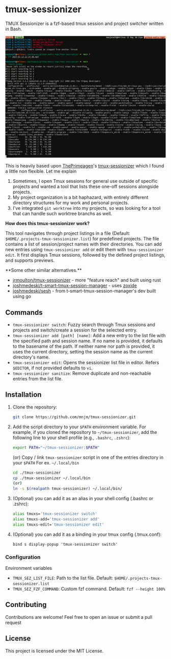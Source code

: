 # tmux-sessionizer

TMUX Sessionizer is a fzf-based tmux session and project switcher written in Bash.

![Demo.gif](https://github.com/mnjm/github-media-repo/blob/main/tmux-sessionizer/demo.gif?raw=true)

This is heavily based upon [ThePrimeagen](https://www.youtube.com/channel/UC8ENHE5xdFSwx71u3fDH5Xw)'s [tmux-sessionizer](https://github.com/ThePrimeagen/.dotfiles/blob/master/bin/.local/scripts/tmux-sessionizer) which I found a little non flexible. Let me explain

1. Sometimes, I open Tmux sessions for general use outside of specific projects and wanted a tool that lists these one-off sessions alongside projects.
2. My project organization is a bit haphazard, with entirely different directory structures for my work and personal projects.
3. I've integrated `git worktree` into my projects, so was looking for a tool that can handle such worktree branchs as well.

**How does this tmux-sessionizer work?**

This tool navigates through project listings in a file (Default: `$HOME/.projects-tmux-sessionizer.list`) for predefined projects. The file contains a list of session/project names with their directories. You can add new entries using `tmux-sessionizer add` or edit them with `tmux-sessionizer edit`. It first displays Tmux sessions, followed by the defined project listings, and supports previews.

<alternatives>
   <summary> **Some other similar alternatives.** </summary>

- [jrmoulton/tmux-sessionizer](https://github.com/jrmoulton/tmux-sessionizer) - more "feature reach" and built using rust
- [joshmedeski/t-smart-tmux-session-manager](https://github.com/joshmedeski/t-smart-tmux-session-manager) - uses [zoxide](https://github.com/ajeetdsouza/zoxide)
- [joshmedeski/sesh](https://github.com/joshmedeski/sesh) - from t-smart-tmux-session-manager's dev built using go

</alternatives>

## Commands

- `tmux-sessionizer switch`: Fuzzy search through Tmux sessions and projects and switch/create a session for the selected entry.
- `tmux-sessionizer add [path] [name]`: Add a new entry to the list file with the specified path and session name. If no name is provided, it defaults to the basename of the path. If neither name nor path is provided, it uses the current directory, setting the session name as the current directory's name.
- `tmux-sessionizer edit`: Opens the sessionizer list file in editor. Refers `$EDITOR`, if not provided defaults to `vi`.
- `tmux-sessionizer sanitize`: Remove duplicate and non-reachable entries from the list file.

## Installation

1. Clone the repository:

   ```bash
   git clone https://github.com/mnjm/tmux-sessionizer.git
   ```

2. Add the script directory to your `$PATH` environment variable. For example, if you cloned the repository to `~/tmux-sessionizer`, add the following line to your shell profile (e.g., `.bashrc`, `.zshrc`):

   ```bash
   export PATH="~/tmux-sessionizer:$PATH"
   ```

   (or) Copy / link `tmux-sessionizer` script in one of the entries directory in your `$PATH` For ex. `~/.local/bin`

   ```bash
   cd ./tmux-sessionizer
   cp ./tmux-sessionizer ~/.local/bin
   (or)
   ln -s $(realpath tmux-sessionizer) ~/.local/bin/
   ```

3. (Optional) you can add it as an alias in your shell config (.bashrc or .zshrc):

   ```bash
   alias tmuxs='tmux-sessionizer switch'
   alias tmuxs-add='tmux-sessionizer add'
   alias tmuxs-edit='tmux-sessionizer edit'
   ```

4. (Optional) you can add it as a binding in your tmux config (.tmux.conf):

   ```tmux
   bind s display-popup 'tmux-sessionizer switch'
   ```

### Configuration

Environment variables

- `TMUX_SEZ_LIST_FILE`: Path to the list file. Default: `$HOME/.projects-tmux-sessionizer.list`
- `TMUX_SEZ_FZF_COMMAND`: Custom fzf command. Default: `fzf --height 100%`


## Contributing

Contributions are welcome! Feel free to open an issue or submit a pull request

## License

This project is licensed under the MIT License.
